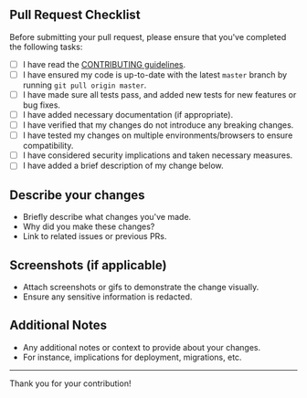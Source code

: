 ## Pull Request Checklist

Before submitting your pull request, please ensure that you've completed the following tasks:

- [ ] I have read the [CONTRIBUTING guidelines](./CONTRIBUTING.md).
- [ ] I have ensured my code is up-to-date with the latest `master` branch by running `git pull origin master`.
- [ ] I have made sure all tests pass, and added new tests for new features or bug fixes.
- [ ] I have added necessary documentation (if appropriate).
- [ ] I have verified that my changes do not introduce any breaking changes.
- [ ] I have tested my changes on multiple environments/browsers to ensure compatibility.
- [ ] I have considered security implications and taken necessary measures.
- [ ] I have added a brief description of my change below.

## Describe your changes

- Briefly describe what changes you've made.
- Why did you make these changes?
- Link to related issues or previous PRs.

## Screenshots (if applicable)

- Attach screenshots or gifs to demonstrate the change visually.
- Ensure any sensitive information is redacted.

## Additional Notes

- Any additional notes or context to provide about your changes.
- For instance, implications for deployment, migrations, etc.

---

Thank you for your contribution!
